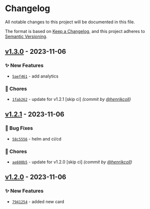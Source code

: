 # Changelog
All notable changes to this project will be documented in this file.

The format is based on [Keep a Changelog](https://keepachangelog.com/en/1.0.0/),
and this project adheres to [Semantic Versioning](https://semver.org/spec/v2.0.0.html).

## [v1.3.0] - 2023-11-06
### :sparkles: New Features
- [`5aef461`](https://github.com/henrikcoll/drikkespillet/commit/5aef4618c9305959e5db59f16ddd28ff1b9dfd21) - add analytics

### :wrench: Chores
- [`1fab262`](https://github.com/henrikcoll/drikkespillet/commit/1fab262c81beb8daffb85ccefc182e00357ca7ea) - update for v1.2.1 [skip ci] *(commit by [@henrikcoll](https://github.com/henrikcoll))*


## [v1.2.1] - 2023-11-06
### :bug: Bug Fixes
- [`58c5556`](https://github.com/henrikcoll/drikkespillet/commit/58c55565ace56c923c90b140de5f6aa8ecd75273) - helm and ci/cd

### :wrench: Chores
- [`ae600b5`](https://github.com/henrikcoll/drikkespillet/commit/ae600b5551dfb0668fa42c81da1bd9c1054c4320) - update for v1.2.0 [skip ci] *(commit by [@henrikcoll](https://github.com/henrikcoll))*


## [v1.2.0] - 2023-11-06
### :sparkles: New Features
- [`7941254`](https://github.com/henrikcoll/drikkespillet/commit/7941254a3d41b10aa95cc1b6bcc3993f40873436) - added new card


[v1.2.0]: https://github.com/henrikcoll/drikkespillet/compare/v1.1.0...v1.2.0
[v1.2.1]: https://github.com/henrikcoll/drikkespillet/compare/v1.2.0...v1.2.1
[v1.3.0]: https://github.com/henrikcoll/drikkespillet/compare/v1.2.1...v1.3.0